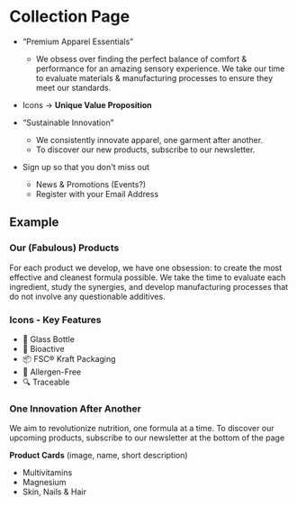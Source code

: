 # Collection Page

* “Premium Apparel Essentials”  
  * We obsess over finding the perfect balance of comfort & performance for an amazing sensory experience. We take our time to evaluate materials & manufacturing processes to ensure they meet our standards.  
* Icons → **Unique Value Proposition**  
* “Sustainable Innovation”  
  * We consistently innovate apparel, one garment after another.  
  * To discover our new products, subscribe to our newsletter.

* Sign up so that you don't miss out  
  * News & Promotions (Events?)  
  * Register with your Email Address

## Example

### Our (Fabulous) Products

For each product we develop, we have one obsession: to create the most effective and cleanest formula possible. We take the time to evaluate each ingredient, study the synergies, and develop manufacturing processes that do not involve any questionable additives.

### Icons - Key Features

* 🧴 Glass Bottle
* 🔬 Bioactive
* 📦 FSC® Kraft Packaging
* 🚫 Allergen-Free
* 🔍 Traceable

### One Innovation After Another

We aim to revolutionize nutrition, one formula at a time. To discover our upcoming products, subscribe to our newsletter at the bottom of the page

**Product Cards** (image, name, short description)

* Multivitamins
* Magnesium
* Skin, Nails & Hair
